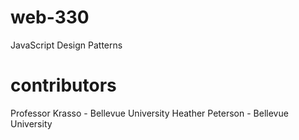 # web-330
JavaScript Design Patterns
# contributors
Professor Krasso - Bellevue University
Heather Peterson - Bellevue University